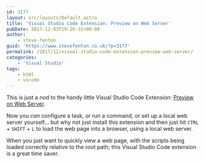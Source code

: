 ```yaml
---
id: 3177
layout: src/layouts/Default.astro
title: 'Visual Studio Code Extension: Preview on Web Server'
pubDate: 2017-12-03T19:26:31+00:00
author:
    - steve-fenton
guid: 'https://www.stevefenton.co.uk/?p=3177'
permalink: /2017/12/visual-studio-code-extension-preview-web-server/
categories:
    - 'Visual Studio'
tags:
    - html
    - vscode
---
```


This is just a nod to the handy little Visual Studio Code Extension: [Preview on Web Server](https://marketplace.visualstudio.com/items?itemName=yuichinukiyama.vscode-preview-server).

Now you *can* configure a task, or run a command, or set up a local web server yourself… but why not just install this extension and then just hit `CTRL` + `SHIFT` + `L` to load the web page into a browser, using a local web server.

When you just want to quickly view a web page, with the scripts being loaded correctly relative to the root path; this Visual Studio Code extension is a great time saver.